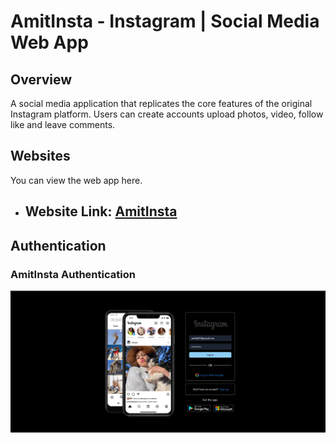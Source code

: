 #  AmitInsta - Instagram | Social Media Web App
## Overview
A social media application that replicates the core features of the original Instagram platform. Users can create accounts 
 upload photos, video, follow like and leave comments.
 ## Websites
 You can view the web app here.
   - ## Website Link: [AmitInsta](https://instasclones.netlify.app)
## Authentication
### AmitInsta Authentication
![image alt](https://github.com/amitku26/InstaClone/blob/5691c8a166d536cc8f50fdc4f217dd3aa2955968/images/Screenshot%202024-11-27%20171149.png)
